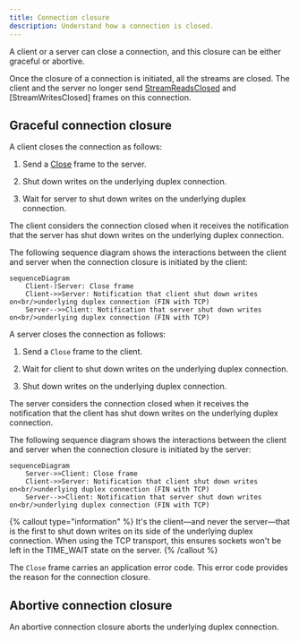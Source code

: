 ```yaml
---
title: Connection closure
description: Understand how a connection is closed.
---
```


A client or a server can close a connection, and this closure can be either graceful or abortive.

Once the closure of a connection is initiated, all the streams are closed. The client and the server no longer send
[StreamReadsClosed] and [StreamWritesClosed] frames on this connection.

## Graceful connection closure

A client closes the connection as follows:

1. Send a [Close] frame to the server.

2. Shut down writes on the underlying duplex connection.

3. Wait for server to shut down writes on the underlying duplex connection.

The client considers the connection closed when it receives the notification that the server has shut down writes on the
underlying duplex connection.

The following sequence diagram shows the interactions between the client and server when the connection closure is
initiated by the client:

```mermaid
sequenceDiagram
    Client-)Server: Close frame
    Client->>Server: Notification that client shut down writes on<br/>underlying duplex connection (FIN with TCP)
    Server-->>Client: Notification that server shut down writes on<br/>underlying duplex connection (FIN with TCP)
```

A server closes the connection as follows:

1. Send a `Close` frame to the client.

2. Wait for client to shut down writes on the underlying duplex connection.

3. Shut down writes on the underlying duplex connection.

The server considers the connection closed when it receives the notification that the client has shut down writes on the
underlying duplex connection.

The following sequence diagram shows the interactions between the client and server when the connection closure is
initiated by the server:

```mermaid
sequenceDiagram
    Server->>Client: Close frame
    Client->>Server: Notification that client shut down writes on<br/>underlying duplex connection (FIN with TCP)
    Server-->>Client: Notification that server shut down writes on<br/>underlying duplex connection (FIN with TCP)
```

{% callout type="information" %}
It's the client—and never the server—that is the first to shut down writes on its side of the underlying duplex
connection. When using the TCP transport, this ensures sockets won't be left in the TIME_WAIT state on the server.
{% /callout %}

The `Close` frame carries an application error code. This error code provides the reason for the connection closure.

## Abortive connection closure

An abortive connection closure aborts the underlying duplex connection.

[Close]: protocol-frames#close-frame
[StreamReadsClosed]: protocol-frames#streamreadsclosed-and-streamwritesclosed-frames
[StreamWritesCosed]: protocol-frames#streamreadsclosed-and-streamwritesclosed-frames
